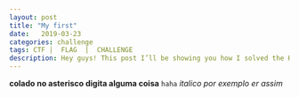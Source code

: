 ```yaml
---
layout: post
title: "My first"
date:   2019-03-23
categories: challenge
tags: CTF |  FLAG  |  CHALLENGE
description: Hey guys! This post I’ll be showing you how I solved the Hello World Challenge from TAMUCTF2019.
---
```


**colado no asterisco digita alguma coisa** ``` haha ``` *italico por exemplo er assim*